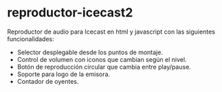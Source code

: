 # reproductor-icecast2
Reproductor de audio para Icecast en html y  javascript con  las siguientes funcionalidades:
- Selector desplegable desde los puntos de montaje.
- Control de volumen con iconos que cambian según el nivel.
- Botón de reproducción circular que cambia entre play/pause.
- Soporte para logo de la emisora.
- Contador de oyentes.
